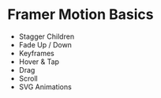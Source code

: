 # Framer Motion Basics

- Stagger Children
- Fade Up / Down
- Keyframes
- Hover & Tap
- Drag
- Scroll
- SVG Animations

